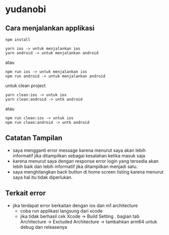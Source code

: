 # yudanobi

## Cara menjalankan applikasi
```
npm install
```
```
yarn ios -> untuk menjalankan ios
yarn android -> untuk menjalankan android
```
atau
```
npm run ios -> untuk menjalankan ios
npm run android -> untuk menjalankan android
```

untuk clean project 
```
yarn clean:ios -> untuk ios
yarn clean:android -> untk android
```
atau
```
npm run clean:ios -> untuk ios
npm run clean:android -> untk android
```
## Catatan Tampilan
- saya mengganti error message karena menurut saya akan lebih informatif jika ditampilkan sebagai kesalahan ketika masuk saja
- karena menurut saya dengan response error login yang tersedia akan lebih baik dan lebih informatif jika ditampilkan menjadi satu.
- saya menghilangkan back button di home screen listing karena menurut saya hal itu tidak diperlukan.


## Terkait error
- jika terdapat error berkaitan dengan ios dan m1 architecture
    - coba run applikasi langsung dari xcode
    - jika tidak berhasil cek Xcode -> Build Setting . bagian tab Architecture -> Excluded Architecture -> tambahkan arm64 untuk debug dan releasenya